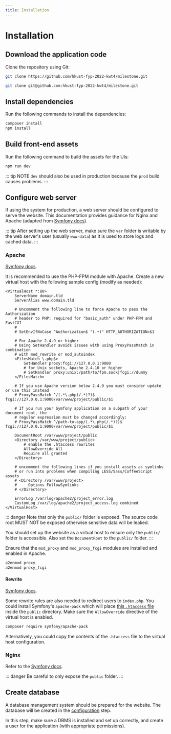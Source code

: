 ```yaml
---
title: Installation
---
```


# Installation

## Download the application code

Clone the repository using Git:

<CodeGroup>
<CodeGroupItem title="HTTPS">

```sh
git clone https://github.com/hkust-fyp-2022-kwt4/milestone.git
```

</CodeGroupItem>

<CodeGroupItem title="SSH">

```sh
git clone git@github.com:hkust-fyp-2022-kwt4/milestone.git
```

</CodeGroupItem>
</CodeGroup>

## Install dependencies

Run the following commands to install the dependencies:

```sh
composer install
npm install
```

## Build front-end assets

Run the following command to build the assets for the UIs:

```sh
npm run dev
```

::: tip NOTE
`dev` should also be used in production because the `prod` build causes problems.
:::

## Configure web server

If using the system for production, a web server should be configured to serve the website. This documentation provides guidance for Nginx and Apache (adapted from [Symfony docs](https://symfony.com/doc/current/setup/web_server_configuration.html)).

::: tip
After setting up the web server, make sure the `var` folder is writable by the web server's user (usually `www-data`) as it is used to store logs and cached data.
:::

### Apache

[Symfony docs](https://symfony.com/doc/current/setup/web_server_configuration.html#apache-with-php-fpm).

It is recommended to use the PHP-FPM module with Apache. Create a new virtual host with the following sample config (modify as needed):

```apache{26-31}
<VirtualHost *:80>
    ServerName domain.tld
    ServerAlias www.domain.tld

    # Uncomment the following line to force Apache to pass the Authorization
    # header to PHP: required for "basic_auth" under PHP-FPM and FastCGI
    #
    # SetEnvIfNoCase ^Authorization$ "(.+)" HTTP_AUTHORIZATION=$1

    # For Apache 2.4.9 or higher
    # Using SetHandler avoids issues with using ProxyPassMatch in combination
    # with mod_rewrite or mod_autoindex
    <FilesMatch \.php$>
        SetHandler proxy:fcgi://127.0.0.1:9000
        # for Unix sockets, Apache 2.4.10 or higher
        # SetHandler proxy:unix:/path/to/fpm.sock|fcgi://dummy
    </FilesMatch>

    # If you use Apache version below 2.4.9 you must consider update or use this instead
    # ProxyPassMatch ^/(.*\.php(/.*)?)$ fcgi://127.0.0.1:9000/var/www/project/public/$1

    # If you run your Symfony application on a subpath of your document root, the
    # regular expression must be changed accordingly:
    # ProxyPassMatch ^/path-to-app/(.*\.php(/.*)?)$ fcgi://127.0.0.1:9000/var/www/project/public/$1

    DocumentRoot /var/www/project/public
    <Directory /var/www/project/public>
        # enable the .htaccess rewrites
        AllowOverride All
        Require all granted
    </Directory>

    # uncomment the following lines if you install assets as symlinks
    # or run into problems when compiling LESS/Sass/CoffeeScript assets
    # <Directory /var/www/project>
    #     Options FollowSymlinks
    # </Directory>

    ErrorLog /var/log/apache2/project_error.log
    CustomLog /var/log/apache2/project_access.log combined
</VirtualHost>
```

::: danger
Note that only the `public/` folder is exposed. The source code root MUST NOT be exposed otherwise sensitive data will be leaked.

You should set up the website as a virtual host to ensure only the `public/` folder is accessible. Also set the `DocumentRoot` to the `public/` folder.
:::

Ensure that the `mod_proxy` and `mod_proxy_fcgi` modules are installed and enabled in Apache.

```sh
a2enmod proxy
a2enmod proxy_fcgi
```

#### Rewrite

[Symfony docs](https://symfony.com/doc/current/setup/web_server_configuration.html#adding-rewrite-rules-for-apache).

Some rewrite rules are also needed to redirect users to `index.php`. You could install Symfony's `apache-pack` which will place [this `.htaccess` file](https://github.com/symfony/recipes-contrib/blob/main/symfony/apache-pack/1.0/public/.htaccess) inside the `public` directory. Make sure the `AllowOverride` directive of the virtual host is enabled.

```sh
composer require symfony/apache-pack
```

Alternatively, you could copy the contents of the `.htaccess` file to the virtual host configuration.

### Nginx

Refer to the [Symfony docs](https://symfony.com/doc/current/setup/web_server_configuration.html#nginx).

::: danger
Be careful to only expose the `public` folder.
:::

## Create database

A database management system should be prepared for the website. The database will be created in the [configuration](./03-configuration.md) step.

In this step, make sure a DBMS is installed and set up correctly, and create a user for the application (with appropriate permissions).